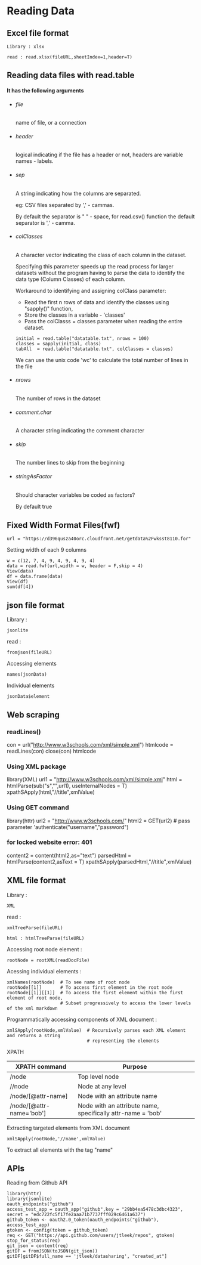 # Reading Data

## Excel file format 
    
    Library : xlsx
    
    read : read.xlsx(fileURL,sheetIndex=1,header=T)


## Reading data files with read.table 
#### It has the following arguments 
* ###### file
    
    name of file, or a connection 

* ###### header 

    logical indicating if the file has a header or not, headers are variable names - labels. 

* ###### sep

    A string indicating how the columns are separated. 
    
    eg: CSV files separated by ',' - cammas.
    
    By default the separator is " " - space, for read.csv() function the default separator is ',' - camma. 
    
* ###### colClasses 
    
    A character vector indicating the class of each column in the dataset.
    
    Specifying this parameter speeds up the read process for larger datasets without the program having to parse the data to identify the data type (Column Classes) of each column.
    
    Workaround to identifying and assigning colClass parameter: 
    
    * Read the first n rows of data and identify the classes using "sapply()" function,
    * Store the classes in a variable - 'classes'
    * Pass the colClasss = classes parameter when reading the entire dataset.
    
    ```
    initial = read.table("datatable.txt", nrows = 100)
    classes = sapply(initial, class)
    tabAll  = read.table("datatable.txt", colClasses = classes)
    ```
    
    We can use the unix code 'wc' to calculate the total number of lines in the file
    
* ###### nrows 

    The number of rows in the dataset 
    
* ###### comment.char 

    A character string indicating the comment character 

* ###### skip 

    The number lines to skip from the beginning 
    
* ###### stringAsFactor 
    
    Should character variables be coded as factors? 
    
    By default true 
    
    
## Fixed Width Format Files(fwf)

```
url = "https://d396qusza40orc.cloudfront.net/getdata%2Fwksst8110.for"
```

Setting width of each 9 columns
```
w = c(12, 7, 4, 9, 4, 9, 4, 9, 4)
data = read.fwf(url,width = w, header = F,skip = 4)
View(data)
df = data.frame(data)
View(df)
sum(df[4])
```

## json file format 
  
Library : 

    jsonlite

read : 
    
    fromjson(fileURL)

Accessing elements

    names(jsonData)

Individual elements
  
    jsonData$element

## Web scraping 

### readLines()
con = url("http://www.w3schools.com/xml/simple.xml")
htmlcode = readLines(con)
close(con)
htmlcode

### Using XML package 
library(XML)
url1 = "http://www.w3schools.com/xml/simple.xml"
html = htmlParse(sub("s","",url1), useInternalNodes = T)
xpathSApply(html,"//title",xmlValue)

### Using GET command
library(httr)
url2 = "http://www.w3schools.com/"
html2 = GET(url2) # pass parameter 'authenticate("username","password") 
### for locked website error: 401
content2 = content(html2,as="text")
parsedHtml = htmlParse(content2,asText = T)
xpathSApply(parsedHtml,"//title",xmlValue)


## XML file format 
  
Library : 

    XML

read : 
    
    xmlTreeParse(fileURL)
    
    html : htmlTreeParse(fileURL)

Accessing root node element : 

    rootNode = rootXML(readDocFile)

Acessing individual elements : 

    xmlNames(rootNode)  # To see name of root node
    rootNode[[1]]       # To access first element in the root node
    rootNode[[1]][[1]]  # To access the first element within the first element of root node,
                        # Subset progressively to access the lower levels of the xml markdown
                        
Programmatically accessing components of XML document :

    xmlSApply(rootNode,xmlValue)  # Recursively parses each XML element and returns a string 
                                  # representing the elements

XPATH 

   | XPATH command | Purpose
   | -----------|--------------|
   | /node     | Top level node
   | //node    | Node at any level
   | /node/[@attr-name] | Node with an attribute name |
   | /node/[@attr-name='bob'] | Node with an attribute name, specifically attr-name = 'bob' |
   
Extracting targeted elements from XML document 

    xmlSApply(rootNode,'//name',xmlValue) 
   
   To extract all elements with the tag "name"

## APIs

Reading from Github API 

```
library(httr)
library(jsonlite)
oauth_endpoints("github")
access_test_app = oauth_app("github",key = "29bb4ea5478c3dbc4323", secret = "edc722fc5f17fe2aaa71b7737fff029c6461a637")
github_token <- oauth2.0_token(oauth_endpoints("github"), access_test_app)
gtoken <- config(token = github_token)
req <- GET("https://api.github.com/users/jtleek/repos", gtoken)
stop_for_status(req)
git_json = content(req)
gitDF = fromJSON(toJSON(git_json))
gitDF[gitDF$full_name == 'jtleek/datasharing', "created_at"]
```